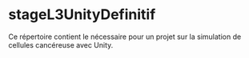 # stageL3UnityDefinitif

Ce répertoire contient le nécessaire pour un projet sur la simulation de cellules cancéreuse avec Unity.

